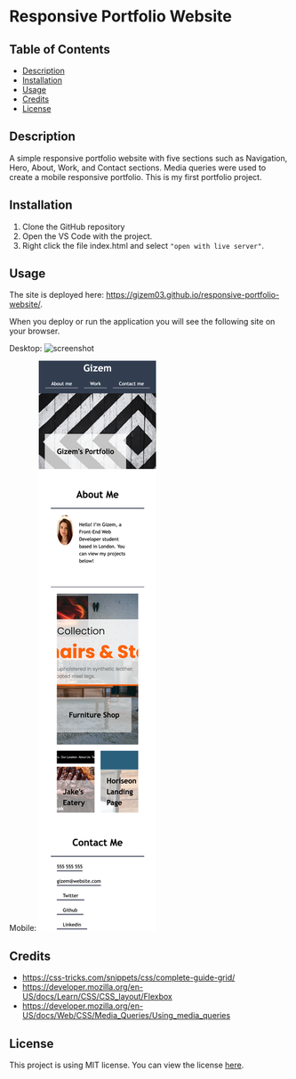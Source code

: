 # Responsive Portfolio Website

## Table of Contents

- [Description](#description)
- [Installation](#installation)
- [Usage](#usage)
- [Credits](#credits)
- [License](#license)

## Description

A simple responsive portfolio website with five sections such as Navigation, Hero, About, Work, and Contact sections. Media queries were used to create a mobile responsive portfolio. This is my first portfolio project.

## Installation

1. Clone the GitHub repository
2. Open the VS Code with the project.
3. Right click the file index.html and select `"open with live server"`.

## Usage

The site is deployed here: https://gizem03.github.io/responsive-portfolio-website/.

When you deploy or run the application you will see the following site on your browser.

Desktop:
![screenshot](images/portfolio-fullpage-screenshot.png)

Mobile:
![screenshot](images/portfolio-mobilepage-screenshot.png)

## Credits

- https://css-tricks.com/snippets/css/complete-guide-grid/
- https://developer.mozilla.org/en-US/docs/Learn/CSS/CSS_layout/Flexbox
- https://developer.mozilla.org/en-US/docs/Web/CSS/Media_Queries/Using_media_queries

## License

This project is using MIT license. You can view the license [here](license.txt).
